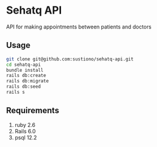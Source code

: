 # Sehatq API
API for making appointments between patients and doctors

## Usage

```bash
git clone git@github.com:sustiono/sehatq-api.git
cd sehatq-api
bundle install
rails db:create
rails db:migrate
rails db:seed
rails s

```

## Requirements
1. ruby 2.6
2. Rails 6.0
3. psql 12.2
